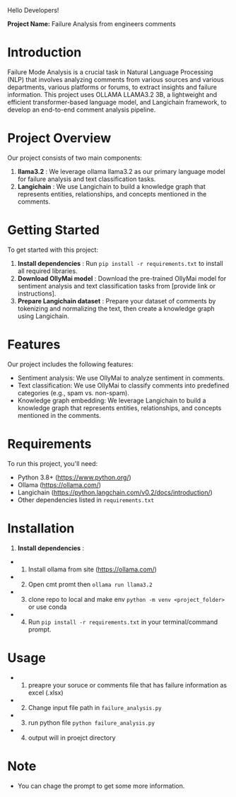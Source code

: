 Hello Developers!


**Project Name:** Failure Analysis from engineers comments

# **Introduction**

Failure Mode Analysis is a crucial task in Natural Language Processing (NLP) that involves analyzing comments from various sources and various departments, various platforms or forums, to extract insights and failure information. This project uses OLLAMA LLAMA3.2 3B, a lightweight and efficient transformer-based language model, and Langichain framework, to develop an end-to-end comment analysis pipeline.

# **Project Overview**

Our project consists of two main components:

1.  **llama3.2** : We leverage ollama llama3.2 as our primary language model for failure analysis and text classification tasks.
2.  **Langichain** : We use Langichain to build a knowledge graph that represents entities, relationships, and concepts mentioned in the comments.

# **Getting Started**

To get started with this project:

1.  **Install dependencies** : Run `pip install -r requirements.txt` to install all required libraries.
2.  **Download OllyMai model** : Download the pre-trained OllyMai model for sentiment analysis and text classification tasks from [provide link or instructions].
3.  **Prepare Langichain dataset** : Prepare your dataset of comments by tokenizing and normalizing the text, then create a knowledge graph using Langichain.

# **Features**

Our project includes the following features:

-   Sentiment analysis: We use OllyMai to analyze sentiment in comments.
-   Text classification: We use OllyMai to classify comments into predefined categories (e.g., spam vs. non-spam).
-   Knowledge graph embedding: We leverage Langichain to build a knowledge graph that represents entities, relationships, and concepts mentioned in the comments.

# **Requirements**

To run this project, you'll need:

-   Python 3.8+ (https://www.python.org/)
-   Ollama (https://ollama.com/)
-   Langichain (https://python.langchain.com/v0.2/docs/introduction/)
-   Other dependencies listed in `requirements.txt`

# **Installation**

1.  **Install dependencies** : 
- 1. Install ollama from site (https://ollama.com/)
- 2. Open cmt promt then `ollama run llama3.2`
- 3. clone repo to local and make env `python -m venv <project_folder>` or use conda
- 4. Run `pip install -r requirements.txt` in your terminal/command prompt.

# **Usage**
- 1. preapre your soruce or comments file that has failure information as excel (.xlsx)
- 2. Change input file path in `failure_analysis.py`
- 3. run python file `python failure_analysis.py`
- 4. output will in proejct directory


# Note
- You can chage the prompt to get some more information.
